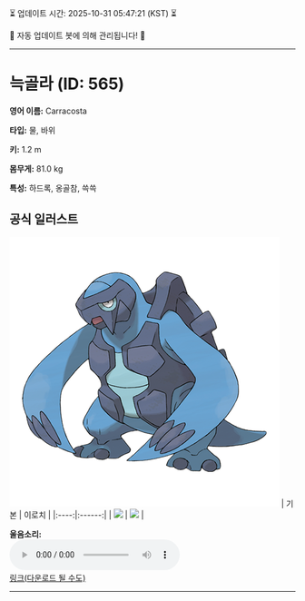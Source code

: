 
⏳ 업데이트 시간: 2025-10-31 05:47:21 (KST) ⏳

🤖 자동 업데이트 봇에 의해 관리됩니다! 🤖

---

# 늑골라 (ID: 565)
**영어 이름:** Carracosta

**타입:** 물, 바위

**키:** 1.2 m

**몸무게:** 81.0 kg

**특성:** 하드록, 옹골참, 쓱쓱

## 공식 일러스트
![](https://raw.githubusercontent.com/PokeAPI/sprites/master/sprites/pokemon/other/official-artwork/565.png)
| 기본 | 이로치 |
|:----:|:------:|
| <img src="http://play.pokemonshowdown.com/sprites/ani/carracosta.gif" width="200"> | <img src="http://play.pokemonshowdown.com/sprites/ani-shiny/carracosta.gif" width="200"> |

**울음소리:**<br><audio controls src="https://raw.githubusercontent.com/PokeAPI/cries/main/cries/pokemon/latest/565.ogg"></audio><br> [링크(다운로드 될 수도)](https://raw.githubusercontent.com/PokeAPI/cries/main/cries/pokemon/latest/565.ogg)


---

